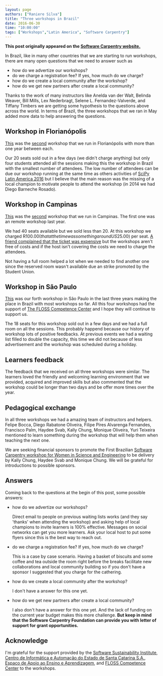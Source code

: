 ```yaml
---
layout: page
authors: ["Raniere Silva"]
title: "Three workshops in Brazil"
date: 2016-06-30
time: "10:00:00"
tags: ["Workshops","Latin America", "Software Carpentry"]
---
```


<p><b>This post originally appeared on the <a href="https://software-carpentry.org/">Software Carpentry website.</a></b></p>
In Brazil, like in many other countries that we are starting to run workshops,
there are many open questions that we need to answer such as

- how do we advertize our workshops?
- do we charge a registration fee? If yes, how much do we charge?
- how do we create a local community after the workshop?
- how do we get new partners after create a local community?

Thanks to the work of many instructors like
Anelda van der Walt,
Belinda Weaver,
Bill Mills,
Lex Nederbragt,
Selene L. Fernandez-Valverde, and
Tiffany Timbers
we are getting some hypothesis to the questions above across the world.
In terms of Brazil, the three workshops that we ran in May added more data
to help answering the questions.

## Workshop in Florianópolis

[This](https://rgaiacs.github.io/2016-05-16-scipyla/) was the [second](https://dbarneche.github.io/2014-12-11-ufsc/)
workshop that we run in Florianópolis
with more than one year between each.

Our 20 seats sold out in a few days (we didn't charge anything) but only four students attended all the sessions making this the workshop in Brazil with the smallest number of attendees. The low number of attendees can be due our workshop running at the same time as others activities of [SciPy Latin America 2016](http://scipyla.org/conf/2016/) but I believe that the main reason was the missing of a local champion to motivate people to attend the workshop (in 2014 we had Diego Barneche Rosado).

## Workshop in Campinas

[This](https://rgaiacs.github.io/2016-05-23-unicamp/) was the [second](https://r-gaia-cs.github.io/2015-06-04-unicamp/) workshop that we run in Campinas. The first one was an remote workshop last year.

We had 40 seats available but we sold less than 20. At this workshop we charged R$100.00 (that at the time was something around US$25.00) per seat. [A friend complained that the ticket was expensive](https://twitter.com/mariojmaaz/status/720009962085294082) but the workshops aren't free of costs and if the host isn't covering the costs we need to charge the attendees.

Not having a full room helped a lot when we needed to find another one since the reserved room wasn't available due an strike promoted by the Student Union.

## Workshop in São Paulo

[This](https://rgaiacs.github.io/2016-05-27-ccsl/) was our forth workshop in São Paulo in the last three years making the place in Brazil with most workshops so far. All this four workshops had the support of [The FLOSS Competence Center](http://ccsl.usp.br/) and I hope they will continue to support us.

The 18 seats for this workshop sold out in a few days and we had a full room on all the sessions. This probably happend because our history of workshop lots of positive feedbacks. At previous events we had a waiting list filled to double the capacity, this time we did not because of less advertisement and the workshop was scheduled during a holiday.

## Learners feedback

The feedback that we received on all three workshops were similar. The learners loved the friendly and welcoming learning environment that we provided, acquired and improved skills but also commented that the workshop could be longer than two days and be offer more times over the year. 

## Pedagogical exchange

In all three workshops we had a amazing team of instructors and helpers.
Felipe Bocca,
Diego Rabatone Oliveira,
Filipe Pires Alvarenga Fernandes,
Francisco Palm,
Haydee Svab,
Kally Chung,
Monique Oliveira,
Yuri Teixeira
mentioned to learn something during the workshop
that will help them when teaching the next one.

We are seeking financial sponsors to promote the First Brazilian [Software Carpentry workshop for Women in Science and Engineering](http://www.software.ac.uk/blog/2016-01-05-first-uk-software-carpentry-workshop-women-science-and-engineering) to be delivery by Kally Chung, Haydee Svab and Monique Chung. We will be grateful for introductions to possible sponsors.

## Answers

Coming back to the questions at the begin of this post,
some possible answers:

- how do we advertize our workshops?

  Direct email to people on previous waiting lists works (and they say 'thanks' when attending the workshop) and asking help of local champions to invite learners is 100% effective. Messages on social networks can get you more learners. Ask your local host to put some flyers since this is the best way to reach out.
  
- do we charge a registration fee? If yes, how much do we charge?

  This is a case by case scenario. Having a basket of biscuits and some coffee and tea outside the room right before the breaks facilitate new collaborations and local community building so if you don't have a sponsor I suggested that you charge for the cathering.

- how do we create a local community after the workshop?

  I don't have a answer for this one yet.

- how do we get new partners after create a local community?

  I also don't have a answer for this one yet.
  And the lack of funding on the current year budget makes this more challenge.
  **But keep in mind that the Software Carpentry Foundation can provide you with letter of support for grant opportunities.**

## Acknowledge

I'm grateful for the support provided by the [Software Sustainability Institute](http://www.software.ac.uk), [Centro de Informática e Automação do Estado de Santa Catarina S.A.](http://www.ciasc.sc.gov.br/), [Espaco de Apoio ao Ensino e Aprendizagem](http://ea2.unicamp.br/), and [FLOSS Competence Center](http://ccsl.ime.usp.br/) to the workshops.
